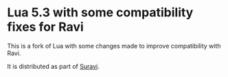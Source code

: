 # Lua 5.3 with some compatibility fixes for Ravi

This is a fork of Lua with some changes made to improve compatibility with Ravi.

It is distributed as part of [Suravi](https://github.com/dibyendumajumdar/Suravi).

